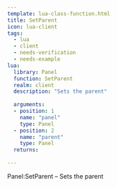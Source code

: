 ```yaml
---
template: lua-class-function.html
title: SetParent
icon: lua-client
tags:
  - lua
  - client
  - needs-verification
  - needs-example
lua:
  library: Panel
  function: SetParent
  realm: client
  description: "Sets the parent"
  
  arguments:
  - position: 1
    name: "panel"
    type: Panel
  - position: 2
    name: "parent"
    type: Panel
  returns:
    
---
```


<div class="lua__search__keywords">
Panel:SetParent &#x2013; Sets the parent
</div>
